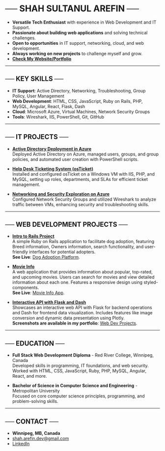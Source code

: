 # ── SHAH SULTANUL AREFIN ──

- **Versatile Tech Enthusiast** with experience in Web Development and IT Support.
- **Passionate about building web applications** and solving technical challenges.
- **Open to opportunities** in IT support, networking, cloud, and web development.
- **Always working on new projects** to challenge myself and grow.
- [**Check My Website/Portfolio**](https://tanweer-dot-dev.vercel.app)

---

## ── KEY SKILLS ──

- **IT Support**: Active Directory, Networking, Troubleshooting, Group Policy, User Management
- **Web Development**: HTML, CSS, JavaScript, Ruby on Rails, PHP, MySQL, Angular, React, Flask, Dash
- **Cloud**: Microsoft Azure, Virtual Machines, Network Security Groups
- **Tools**: Wireshark, IIS, PowerShell, Git, GitHub

---

## ── IT PROJECTS ──

- [**Active Directory Deployment in Azure**](https://github.com/shahsarefin/Active-Directory-Implementation-in-Azure)  
  Deployed Active Directory on Azure, managed users, groups, and group policies, and automated user creation with PowerShell scripts.

- [**Help Desk Ticketing System (osTicket)**](https://github.com/shahsarefin/Help-Desk-Ticketing-System-osTicket-)  
  Installed and configured osTicket on a Windows VM with IIS, PHP, and MySQL, setting up roles, departments, and SLAs for efficient ticket management.

- [**Networking and Security Exploration on Azure**](https://github.com/shahsarefin/Networking-and-Security-Exploration-on-Azure)  
  Configured Network Security Groups and utilized Wireshark to analyze traffic between VMs, enhancing security and troubleshooting skills.

---

## ── WEB DEVELOPMENT PROJECTS ──

- [**Intro to Rails Project**](https://github.com/shahsarefin/Intro-To-Rails-Project-Shah)  
  A simple Ruby on Rails application to facilitate dog adoption, featuring Breed information, Owners information, search functionality, and user-friendly interfaces for potential adopters.  
  **See Live**: [Dog Adoption Platform](https://intro-to-rails-project-shah.fly.dev/).

- [**Movie Info**](https://github.com/shahsarefin/movie-info)  
  A web application that provides information about popular, top-rated, and upcoming movies. Users can search for movies and view detailed information about each one. Features a responsive design using styled-components.  
  **See Live**: [Movie Info App](https://movie-info-shah.vercel.app/).

- [**Interactive API with Flask and Dash**](https://github.com/shahsarefin/Interactive-API-Flask-Dash)  
  Showcases an interactive web API with Flask for backend operations and Dash for frontend data visualization. Includes features like image conversion and dynamic data presentation using Plotly.  
  **Screenshots are available in my portfolio**: [Web Dev Projects](https://tanweer-dot-dev.vercel.app/web-dev-projects.html).

---

## ── EDUCATION ──

- **Full Stack Web Development Diploma** - Red River College, Winnipeg, Canada  
  Developed skills in programming, IT foundations, and web security. Worked with HTML, CSS, JavaScript, Ruby, PHP, MySQL, Angular, React, and more.

- **Bachelor of Science in Computer Science and Engineering** - Metropolitan University  
  Focused on core computer science principles, programming, and problem-solving skills.

---

## ── CONTACT ──

- **Winnipeg, MB, Canada**
- [shah.arefin.dev@gmail.com](mailto:shah.arefin.dev@gmail.com)
- [LinkedIn](https://www.linkedin.com/in/shahsarefin)
